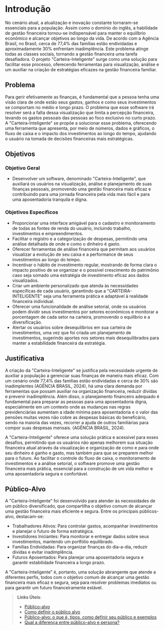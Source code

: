 # Introdução

No cenário atual, a atualização e inovação constante tornaram-se essenciais para a população. Assim como o domínio do inglês, a habilidade de gestão financeira tornou-se indispensável para manter o equilíbrio econômico e alcançar objetivos ao longo da vida. De acordo com a Agência Brasil, no Brasil, cerca de 77,4% das famílias estão endividadas e aproximadamente 30% enfrentam inadimplência. Este problema atinge todas as classes sociais, tornando a gestão financeira uma tarefa desafiadora. O projeto "Carteira-Inteligente" surge como uma solução para facilitar esse processo, oferecendo ferramentas para visualização, análise e um auxiliar na criação de estratégias eficazes na gestão financeira familiar.

## Problema

Para gerir efetivamente as finanças, é fundamental que a pessoa tenha uma visão clara de onde estão seus gastos, ganhos e como seus investimentos se comportam no médio e longo prazo. O problema que esse software irá resolver será a falta dessa visualização que limita a percepção financeira, levando os gastos pessoais das pessoas ao foco exclusivo no curto prazo. A "Carteira-Inteligente" se propõe a solucionar esse problema, oferecendo uma ferramenta que apresenta, por meio de números, dados e gráficos, o fluxo de caixa e o impacto dos investimentos ao longo do tempo, ajudando o usuário na tomada de decisões financeiras mais estratégicas.

## Objetivos

### Objetivo Geral
* Desenvolver um software, denominado "Carteira-Inteligente", que auxiliará os usuários na visualização, análise e planejamento de suas finanças pessoais, promovendo uma gestão financeira mais eficaz e contribuindo para uma jornada financeira pela vida mais fácil e para uma aposentadoria tranquila e digna.

### Objetivos Específicos
* Proporcionar uma interface amigável para o cadastro e monitoramento de todas as fontes de renda do usuário, incluindo trabalho, investimentos e empreendimentos.
* Facilitar o registro e a categorização de despesas, permitindo uma análise detalhada de onde e como o dinheiro é gasto.
* Oferecer ferramentas de análise financeira que permitam aos usuários visualizar a evolução de seu caixa e a performance de seus investimentos ao longo do tempo.
* Incentivar o hábito de investimento regular, mostrando de forma clara o impacto positivo de se organizar e o possível crescimento do patrimônio caso seja somado uma estratégia de investimento eficaz aos dados visualizados.
* Criar um ambiente personalizado que atenda às necessidades específicas de cada usuário, garantindo que a "CARTEIRA-INTELIGENTE" seja uma ferramenta prática e adaptável à realidade financeira individual.
* Oferecer uma funcionalidade de análise setorial, onde os usuários podem dividir seus investimentos por setores econômicos e monitorar a porcentagem de cada setor na carteira, promovendo o equilíbrio e a diversificação.
* Alertar os usuários sobre desequilíbrios em sua carteira de investimentos, uma vez que foi criada um planejamento de investimentos, sugerindo aportes nos setores mais desequilibrados para manter a estabilidade financeira da estratégia.

## Justificativa


A criação da "Carteira-Inteligente" se justifica pela necessidade urgente de auxiliar a população a gerenciar suas finanças de maneira mais eficaz. Com um cenário onde 77,4% das famílias estão endividadas e cerca de 30% são inadimplentes (AGÊNCIA BRASIL, 2024), há uma clara demanda por ferramentas que possam auxiliar na organização financeira, reduzir dívidas e prevenir inadimplência. Além disso, o planejamento financeiro adequado é fundamental para preparar as pessoas para uma aposentadoria digna, especialmente em um contexto onde as mudanças nas regras previdenciárias aumentam a idade mínima para aposentadoria e o valor das pensões muitas vezes não cobre as despesas básicas do beneficário, sendo na maioria das vezes, recorrer a ajuda de outros familiárias para compor suas despesas mensais. (AGÊNCIA BRASIL, 2024).

A "Carteira-Inteligente" oferece uma solução prática e acessível para esses desafios, permitindo que os usuários não apenas melhorem sua situação financeira atual através da visualização e organização de como e para onde seu dinheiro é ganho e gasto, mas também para que se preparem melhor para o futuro. Ao facilitar o controle do fluxo de caixa, o monitoramento de investimentos e a análise setorial, o software promove uma gestão financeira mais prática, essencial para a construção de um vida melhor e uma aposentadoria segura e confortável.

## Público-Alvo

A "Carteira-Inteligente" foi desenvolvido para atender às necessidades de um público diversificado, que compartilha o objetivo comum de alcançar uma gestão financeira mais eficiente e segura. Entre os principais públicos-alvo, destacam-se:

* Trabalhadores Ativos: Para controlar gastos, acompanhar investimentos e planejar o futuro de forma estratégica. 
* Investidores Iniciantes: Para monitorar e entregar dados sobre seus investimentos, mantendo um portfólio equilibrado.
* Famílias Endividadas: Para organizar finanças do dia-a-dia, reduzir dívidas e evitar inadimplência.
* Futuros Aposentados: Para planejar uma aposentadoria segura e garantir estabilidade financeira a longo prazo.
  
A "Carteira-Inteligente" é, portanto, uma solução abrangente que atende a diferentes perfis, todos com o objetivo comum de alcançar uma gestão financeira mais eficaz e segura, seja para resolver problemas imediatos ou para garantir um futuro financeiramente estável.

> **Links Úteis**:
> - [Público-alvo](https://blog.hotmart.com/pt-br/publico-alvo/)
> - [Como definir o público alvo](https://exame.com/pme/5-dicas-essenciais-para-definir-o-publico-alvo-do-seu-negocio/)
> - [Público-alvo: o que é, tipos, como definir seu público e exemplos](https://klickpages.com.br/blog/publico-alvo-o-que-e/)
> - [Qual a diferença entre público-alvo e persona?](https://rockcontent.com/blog/diferenca-publico-alvo-e-persona/)
